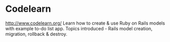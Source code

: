 # Codelearn
http://www.codelearn.org/
Learn how to create &amp; use Ruby on Rails models with example to-do list app. Topics introduced - Rails model creation, migration, rollback &amp; destroy.
